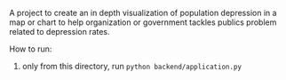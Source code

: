 A project to create an in depth visualization of population depression in a map or chart to help organization or government tackles publics problem related to depression rates.

How to run:
1. only from this directory, run `python backend/application.py`